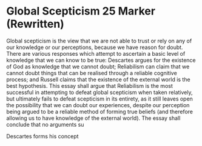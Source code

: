 # Global Scepticism 25 Marker (Rewritten)


Global scepticism is the view that we are not able to trust or rely on any of our knowledge or our perceptions, because we have reason for doubt. There are various responses which attempt to ascertain a basic level of knowledge that we can know to be true: Descartes argues for the existence of God as knowledge that we cannot doubt; Reliabilism can claim that we cannot doubt things that can be realised through a reliable cognitive process; and Russell claims that the existence of the external world is the best hypothesis. This essay shall argue that Reliabilism is the most successful in attempting to defeat global scepticism when taken relatively, but ultimately fails to defeat scepticism in its entirety, as it still leaves open the possibility that we can doubt our experiences, despite our perception being argued to be a reliable method of forming true beliefs (and therefore allowing us to have knowledge of the external world). The essay shall conclude that no arguments su

Descartes forms his concept 